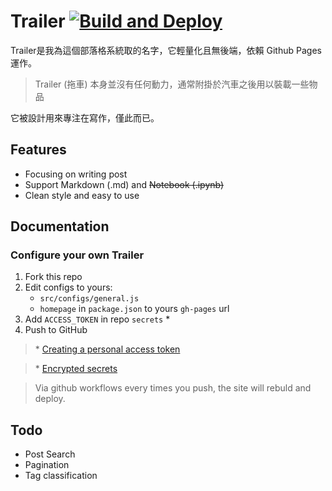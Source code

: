 # Trailer [![Build and Deploy](https://github.com/p208p2002/blog/actions/workflows/main.yml/badge.svg)](https://github.com/p208p2002/blog/actions/workflows/main.yml)
Trailer是我為這個部落格系統取的名字，它輕量化且無後端，依賴 Github Pages 運作。
> Trailer (拖車) 本身並沒有任何動力，通常附掛於汽車之後用以裝載一些物品

它被設計用來專注在寫作，僅此而已。

## Features
- Focusing on writing post
- Support Markdown (.md) and ~~Notebook (.ipynb)~~
- Clean style and easy to use

## Documentation
### Configure your own Trailer
1. Fork this repo
2. Edit configs to yours:
    - `src/configs/general.js`
    - `homepage` in `package.json` to yours `gh-pages` url
3. Add `ACCESS_TOKEN` in repo `secrets` *
4. Push to GitHub

> \* [Creating a personal access token](https://docs.github.com/en/github/authenticating-to-github/creating-a-personal-access-token)

> \* [Encrypted secrets](https://docs.github.com/en/actions/reference/encrypted-secrets)

> Via github workflows every times you push, the site will rebuld and deploy.

## Todo
- Post Search
- Pagination
- Tag classification